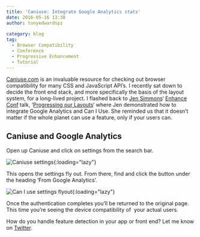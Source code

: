 ```yaml
---
title: 'Caniuse: Integrate Google Analytics stats'
date: 2016-05-16 13:38
author: tonyedwardspz
  
category: blog
tag:
  - Browser Compatibility
  - Conference
  - Progressive Enhancement
  - Tutorial
---
```

[Caniuse.com](http://caniuse.com/ "Web Api Browser Compatibility") is an invaluable resource for checking out browser compatibility for many CSS and JavaScript API&#8217;s. I recently sat down to decide the front end stack, and more specifically the basis of the layout system, for a long-lived project. I flashed back to [Jen Simmons](https://twitter.com/jensimmons)&#8216; [Enhance Conf](http://enhanceconf.com/) talk, &#8216;[Progressing our Layouts](https://www.youtube.com/watch?v=PZPPwxumEzs)&#8216; where Jen demonstrated how to integrate Google Analytics and Can I Use. She reminded us that it doesn&#8217;t matter if the whole planet can use a feature, only if your users can.

## Caniuse and Google Analytics

Open up Caniuse and click on settings from the search bar.

![Caniuse settings](/assets/images/import/2016/05/Screen-Shot-2016-05-16-at-14.15.32.png){:loading="lazy"}

This opens the settings fly out. From there, find and click the button under the heading &#8216;From Google Analytics&#8217;.

![Can I use settings flyout](/assets/images/import/2016/05/Screen-Shot-2016-05-16-at-14.15.59.png){:loading="lazy"}

Once the authentication completes you&#8217;ll be returned to the original page. This time you&#8217;re seeing the device compatibility of  your actual users.

How do you handle feature detection in your app or front end? Let me know on [Twitter](https://twitter.com/tonyedwardspz).

